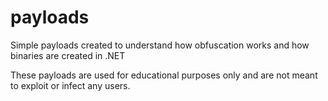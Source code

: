 # payloads
Simple payloads created to understand how obfuscation works and how binaries are created in .NET

These payloads are used for educational purposes only and are not meant to exploit or infect any users.
